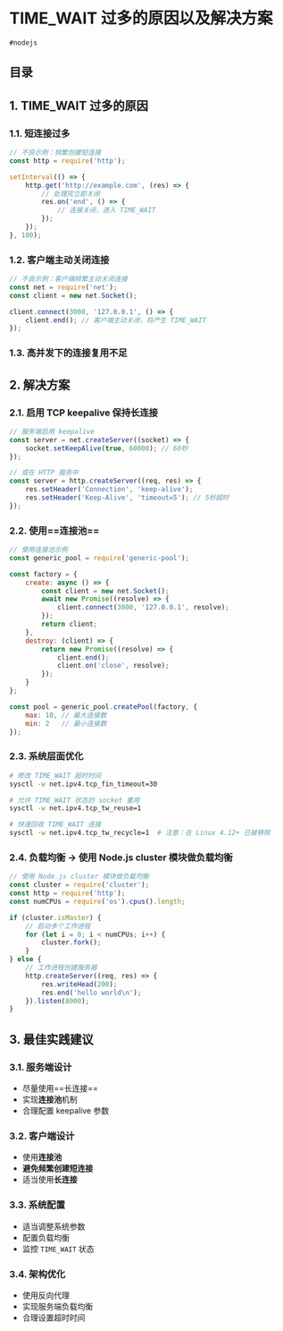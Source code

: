
# TIME_WAIT 过多的原因以及解决方案

`#nodejs` 


## 目录
<!-- toc -->
 ## 1. TIME_WAIT 过多的原因 

### 1.1. 短连接过多

```javascript
// 不良示例：频繁创建短连接
const http = require('http');

setInterval(() => {
    http.get('http://example.com', (res) => {
        // 处理完立即关闭
        res.on('end', () => {
            // 连接关闭，进入 TIME_WAIT
        });
    });
}, 100);
```

### 1.2. 客户端主动关闭连接

```javascript
// 不良示例：客户端频繁主动关闭连接
const net = require('net');
const client = new net.Socket();

client.connect(3000, '127.0.0.1', () => {
    client.end(); // 客户端主动关闭，将产生 TIME_WAIT
});
```

### 1.3. 高并发下的**连接复用不足**

## 2. 解决方案

### 2.1. 启用 TCP keepalive 保持长连接

```javascript hl:2
// 服务端启用 keepalive
const server = net.createServer((socket) => {
    socket.setKeepAlive(true, 60000); // 60秒
});

// 或在 HTTP 服务中
const server = http.createServer((req, res) => {
    res.setHeader('Connection', 'keep-alive');
    res.setHeader('Keep-Alive', 'timeout=5'); // 5秒超时
});
```

### 2.2. 使用==连接池==

```javascript
// 使用连接池示例
const generic_pool = require('generic-pool');

const factory = {
    create: async () => {
        const client = new net.Socket();
        await new Promise((resolve) => {
            client.connect(3000, '127.0.0.1', resolve);
        });
        return client;
    },
    destroy: (client) => {
        return new Promise((resolve) => {
            client.end();
            client.on('close', resolve);
        });
    }
};

const pool = generic_pool.createPool(factory, {
    max: 10, // 最大连接数
    min: 2   // 最小连接数
});
```

### 2.3. 系统层面优化

```bash
# 修改 TIME_WAIT 超时时间
sysctl -w net.ipv4.tcp_fin_timeout=30

# 允许 TIME_WAIT 状态的 socket 重用
sysctl -w net.ipv4.tcp_tw_reuse=1

# 快速回收 TIME_WAIT 连接
sysctl -w net.ipv4.tcp_tw_recycle=1  # 注意：在 Linux 4.12+ 已被移除
```

### 2.4. 负载均衡 →  使用 Node.js cluster 模块做负载均衡

```javascript
// 使用 Node.js cluster 模块做负载均衡
const cluster = require('cluster');
const http = require('http');
const numCPUs = require('os').cpus().length;

if (cluster.isMaster) {
    // 启动多个工作进程
    for (let i = 0; i < numCPUs; i++) {
        cluster.fork();
    }
} else {
    // 工作进程创建服务器
    http.createServer((req, res) => {
        res.writeHead(200);
        res.end('hello world\n');
    }).listen(8000);
}
```

## 3. 最佳实践建议

### 3.1. 服务端设计

   - 尽量使用==长连接==
   - 实现**连接池**机制
   - 合理配置 keepalive 参数

### 3.2. 客户端设计

   - 使用**连接池**
   - **避免频繁创建短连接**
   - 适当使用**长连接**

### 3.3. 系统配置

   - 适当调整系统参数
   - 配置负载均衡
   - 监控 `TIME_WAIT` 状态

### 3.4. 架构优化

   - 使用反向代理
   - 实现服务端负载均衡
   - 合理设置超时时间
